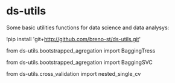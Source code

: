 # ds-utils

Some basic utilities functions for data science and data analysys:


!pip install 'git+http://github.com/breno-st/ds-utils.git'

from ds-utils.bootstrapped_agregation import BaggingTress

from ds-utils.bootstrapped_agregation import BaggingSVC


from ds-utils.cross_validation import nested_single_cv
